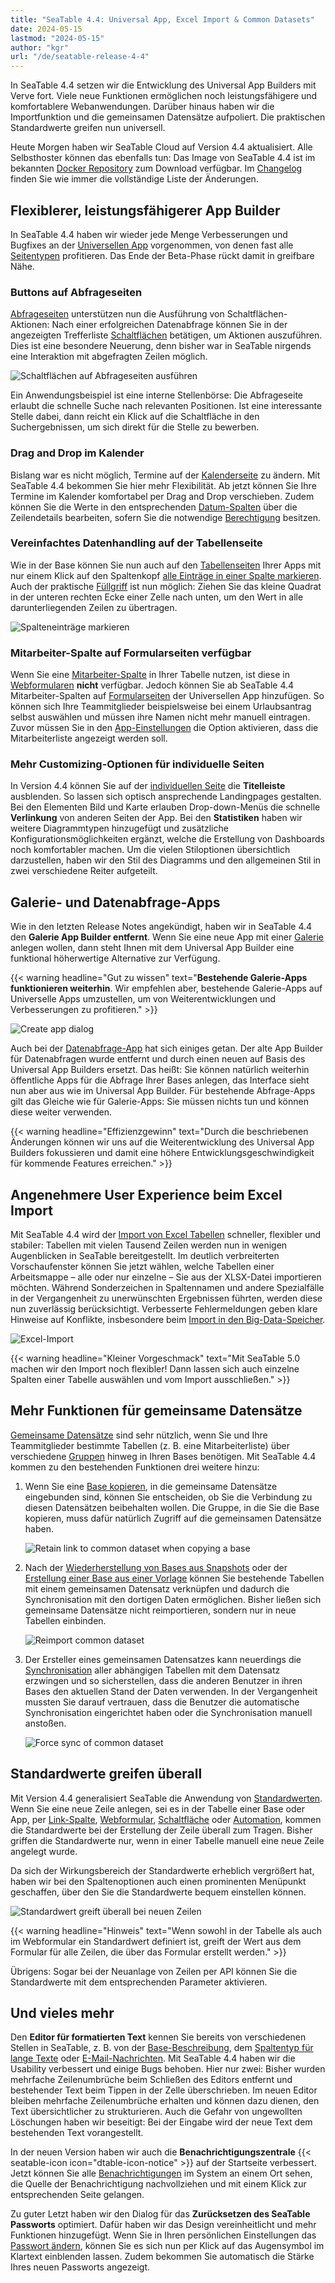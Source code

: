 ```yaml
---
title: "SeaTable 4.4: Universal App, Excel Import & Common Datasets"
date: 2024-05-15
lastmod: "2024-05-15"
author: "kgr"
url: "/de/seatable-release-4-4"
---
```


In SeaTable 4.4 setzen wir die Entwicklung des Universal App Builders mit Verve fort. Viele neue Funktionen ermöglichen noch leistungsfähigere und komfortablere Webanwendungen. Darüber hinaus haben wir die Importfunktion und die gemeinsamen Datensätze aufpoliert. Die praktischen Standardwerte greifen nun universell.

Heute Morgen haben wir SeaTable Cloud auf Version 4.4 aktualisiert. Alle Selbsthoster können das ebenfalls tun: Das Image von SeaTable 4.4 ist im bekannten [Docker Repository](https://hub.docker.com/r/seatable/seatable-enterprise) zum Download verfügbar. Im [Changelog](https://seatable.io/docs/changelog/version-4/) finden Sie wie immer die vollständige Liste der Änderungen.

## Flexiblerer, leistungsfähigerer App Builder

In SeaTable 4.4 haben wir wieder jede Menge Verbesserungen und Bugfixes an der [Universellen App](https://seatable.io/docs/apps/universelle-app/) vorgenommen, von denen fast alle [Seitentypen](https://seatable.io/docs/universelle-apps/seitentypen-in-der-universellen-app/) profitieren. Das Ende der Beta-Phase rückt damit in greifbare Nähe.

### Buttons auf Abfrageseiten

[Abfrageseiten](https://seatable.io/docs/seitentypen-in-universellen-apps/abfrageseiten-in-universellen-apps/) unterstützen nun die Ausführung von Schaltflächen-Aktionen: Nach einer erfolgreichen Datenabfrage können Sie in der angezeigten Trefferliste [Schaltflächen](https://seatable.io/docs/andere-spalten/die-schaltflaeche/) betätigen, um Aktionen auszuführen. Dies ist eine besondere Neuerung, denn bisher war in SeaTable nirgends eine Interaktion mit abgefragten Zeilen möglich.

![Schaltflächen auf Abfrageseiten ausführen](images/Schaltflaechen-auf-Abfrageseiten-ausfuehren.gif)

Ein Anwendungsbeispiel ist eine interne Stellenbörse: Die Abfrageseite erlaubt die schnelle Suche nach relevanten Positionen. Ist eine interessante Stelle dabei, dann reicht ein Klick auf die Schaltfläche in den Suchergebnissen, um sich direkt für die Stelle zu bewerben.

### Drag and Drop im Kalender

Bislang war es nicht möglich, Termine auf der [Kalenderseite](https://seatable.io/docs/seitentypen-in-universellen-apps/kalenderseiten-in-universellen-apps/) zu ändern. Mit SeaTable 4.4 bekommen Sie hier mehr Flexibilität. Ab jetzt können Sie Ihre Termine im Kalender komfortabel per Drag and Drop verschieben. Zudem können Sie die Werte in den entsprechenden [Datum-Spalten](https://seatable.io/docs/datum-dauer-und-personen/die-datum-spalte/) über die Zeilendetails bearbeiten, sofern Sie die notwendige [Berechtigung](https://seatable.io/docs/universelle-apps/seitenberechtigungen-in-einer-universellen-app/) besitzen.

### Vereinfachtes Datenhandling auf der Tabellenseite

Wie in der Base können Sie nun auch auf den [Tabellenseiten](https://seatable.io/docs/seitentypen-in-universellen-apps/tabellenseiten-in-universellen-apps/) Ihrer Apps mit nur einem Klick auf den Spaltenkopf [alle Einträge in einer Spalte markieren](https://seatable.io/docs/arbeiten-in-tabellen/hinzufuegen-von-daten-per-copy-and-paste/). Auch der praktische [Füllgriff](https://seatable.io/docs/arbeiten-mit-zeilen/duplizieren-einer-zeile/) ist nun möglich: Ziehen Sie das kleine Quadrat in der unteren rechten Ecke einer Zelle nach unten, um den Wert in alle darunterliegenden Zeilen zu übertragen.

![Spalteneinträge markieren](images/Spalteneintraege-markieren-und-Fuellgriff-in-App.gif)

### Mitarbeiter-Spalte auf Formularseiten verfügbar

Wenn Sie eine [Mitarbeiter-Spalte](https://seatable.io/docs/datum-dauer-und-personen/die-spalte-mitarbeiter/) in Ihrer Tabelle nutzen, ist diese in [Webformularen](https://seatable.io/docs/webformulare/webformulare/) **nicht** verfügbar. Jedoch können Sie ab SeaTable 4.4 Mitarbeiter-Spalten auf [Formularseiten](https://seatable.io/docs/seitentypen-in-universellen-apps/formularseiten-in-universellen-apps/) der Universellen App hinzufügen. So können sich Ihre Teammitglieder beispielsweise bei einem Urlaubsantrag selbst auswählen und müssen ihre Namen nicht mehr manuell eintragen. Zuvor müssen Sie in den [App-Einstellungen](https://seatable.io/docs/universelle-apps/einstellungen-einer-universellen-app-aendern/) die Option aktivieren, dass die Mitarbeiterliste angezeigt werden soll.

### Mehr Customizing-Optionen für individuelle Seiten

In Version 4.4 können Sie auf der [individuellen Seite](https://seatable.io/docs/seitentypen-in-universellen-apps/individuelle-seiten-in-universellen-apps/) die **Titelleiste** ausblenden. So lassen sich optisch ansprechende Landingpages gestalten. Bei den Elementen Bild und Karte erlauben Drop-down-Menüs die schnelle **Verlinkung** von anderen Seiten der App. Bei den **Statistiken** haben wir weitere Diagrammtypen hinzugefügt und zusätzliche Konfigurationsmöglichkeiten ergänzt, welche die Erstellung von Dashboards noch komfortabler machen. Um die vielen Stiloptionen übersichtlich darzustellen, haben wir den Stil des Diagramms und den allgemeinen Stil in zwei verschiedene Reiter aufgeteilt.

## Galerie- und Datenabfrage-Apps

Wie in den letzten Release Notes angekündigt, haben wir in SeaTable 4.4 den **Galerie App Builder entfernt**. Wenn Sie eine neue App mit einer [Galerie](https://seatable.io/docs/seitentypen-in-universellen-apps/galerieseiten-in-universellen-apps/) anlegen wollen, dann steht Ihnen mit dem Universal App Builder eine funktional höherwertige Alternative zur Verfügung.

{{< warning headline="Gut zu wissen" text="**Bestehende Galerie-Apps funktionieren weiterhin**. Wir empfehlen aber, bestehende Galerie-Apps auf Universelle Apps umzustellen, um von Weiterentwicklungen und Verbesserungen zu profitieren." >}}

![Create app dialog](images/Create-app-dialog-.png)

Auch bei der [Datenabfrage-App](https://seatable.io/docs/apps/datenabfrage-app/) hat sich einiges getan. Der alte App Builder für Datenabfragen wurde entfernt und durch einen neuen auf Basis des Universal App Builders ersetzt. Das heißt: Sie können natürlich weiterhin öffentliche Apps für die Abfrage Ihrer Bases anlegen, das Interface sieht nun aber aus wie im Universal App Builder. Für bestehende Abfrage-Apps gilt das Gleiche wie für Galerie-Apps: Sie müssen nichts tun und können diese weiter verwenden.

{{< warning headline="Effizienzgewinn" text="Durch die beschriebenen Änderungen können wir uns auf die Weiterentwicklung des Universal App Builders fokussieren und damit eine höhere Entwicklungsgeschwindigkeit für kommende Features erreichen." >}}

## Angenehmere User Experience beim Excel Import

Mit SeaTable 4.4 wird der [Import von Excel Tabellen](https://seatable.io/docs/import-von-daten/import-von-excel-dateien-in-seatable/) schneller, flexibler und stabiler: Tabellen mit vielen Tausend Zeilen werden nun in wenigen Augenblicken in SeaTable bereitgestellt. Im deutlich verbreiterten Vorschaufenster können Sie jetzt wählen, welche Tabellen einer Arbeitsmappe – alle oder nur einzelne – Sie aus der XLSX-Datei importieren möchten. Während Sonderzeichen in Spaltennamen und andere Spezialfälle in der Vergangenheit zu unerwünschten Ergebnissen führten, werden diese nun zuverlässig berücksichtigt. Verbesserte Fehlermeldungen geben klare Hinweise auf Konflikte, insbesondere beim [Import in den Big-Data-Speicher](https://seatable.io/docs/big-data/eine-excel-tabelle-ins-big-data-backend-importieren/).

![Excel-Import](images/Excel-Import.png)

{{< warning headline="Kleiner Vorgeschmack" text="Mit SeaTable 5.0 machen wir den Import noch flexibler! Dann lassen sich auch einzelne Spalten einer Tabelle auswählen und vom Import ausschließen." >}}

## Mehr Funktionen für gemeinsame Datensätze

[Gemeinsame Datensätze](https://seatable.io/docs/gemeinsame-datensaetze/funktionsweise-von-gemeinsamen-datensaetzen/) sind sehr nützlich, wenn Sie und Ihre Teammitglieder bestimmte Tabellen (z. B. eine Mitarbeiterliste) über verschiedene [Gruppen](https://seatable.io/docs/arbeiten-mit-gruppen/einfuehrung-in-die-arbeit-mit-gruppen/) hinweg in Ihren Bases benötigen. Mit SeaTable 4.4 kommen zu den bestehenden Funktionen drei weitere hinzu:

1. Wenn Sie eine [Base kopieren](https://seatable.io/docs/arbeiten-mit-bases/eine-base-in-eine-gruppe-kopieren/), in die gemeinsame Datensätze eingebunden sind, können Sie entscheiden, ob Sie die Verbindung zu diesen Datensätzen beibehalten wollen. Die Gruppe, in die Sie die Base kopieren, muss dafür natürlich Zugriff auf die gemeinsamen Datensätze haben.
    
    ![Retain link to common dataset when copying a base](images/Retain-link-to-common-dataset-when-copying-a-base.gif)
    
2. Nach der [Wiederherstellung von Bases aus Snapshots](https://seatable.io/docs/historie-und-versionen/wiederherstellung-eines-snapshots/) oder der [Erstellung einer Base aus einer Vorlage](https://seatable.io/docs/arbeiten-mit-bases/anlegen-einer-base-mithilfe-einer-vorlage/) können Sie bestehende Tabellen mit einem gemeinsamen Datensatz verknüpfen und dadurch die Synchronisation mit den dortigen Daten ermöglichen. Bisher ließen sich gemeinsame Datensätze nicht reimportieren, sondern nur in neue Tabellen einbinden.
    
    ![Reimport common dataset](images/Reimport-common-dataset.gif)
    
3. Der Ersteller eines gemeinsamen Datensatzes kann neuerdings die [Synchronisation](https://seatable.io/docs/gemeinsame-datensaetze/synchronisation-eines-gemeinsamen-datensatzes/) aller abhängigen Tabellen mit dem Datensatz erzwingen und so sicherstellen, dass die anderen Benutzer in ihren Bases den aktuellen Stand der Daten verwenden. In der Vergangenheit mussten Sie darauf vertrauen, dass die Benutzer die automatische Synchronisation eingerichtet haben oder die Synchronisation manuell anstoßen.
    
    ![Force sync of common dataset](images/Force-sync-of-common-dataset.png)
    

## Standardwerte greifen überall

Mit Version 4.4 generalisiert SeaTable die Anwendung von [Standardwerten](https://seatable.io/docs/arbeiten-mit-spalten/standardwert-fuer-eine-spalte-festlegen/). Wenn Sie eine neue Zeile anlegen, sei es in der Tabelle einer Base oder App, per [Link-Spalte](https://seatable.io/docs/verknuepfungen/wie-man-tabellen-in-seatable-miteinander-verknuepft/), [Webformular](https://seatable.io/docs/webformulare/webformulare/), [Schaltfläche](https://seatable.io/docs/andere-spalten/zeilen-per-schaltflaeche-in-eine-andere-tabelle-kopieren/) oder [Automation](https://seatable.io/docs/automationen/automations-aktionen/), kommen die Standardwerte bei der Erstellung der Zeile überall zum Tragen. Bisher griffen die Standardwerte nur, wenn in einer Tabelle manuell eine neue Zeile angelegt wurde.

Da sich der Wirkungsbereich der Standardwerte erheblich vergrößert hat, haben wir bei den Spaltenoptionen auch einen prominenten Menüpunkt geschaffen, über den Sie die Standardwerte bequem einstellen können.

![Standardwert greift überall bei neuen Zeilen](images/Standardwert-greift-ueberall-bei-neuen-Zeilen.gif)

{{< warning headline="Hinweis" text="Wenn sowohl in der Tabelle als auch im Webformular ein Standardwert definiert ist, greift der Wert aus dem Formular für alle Zeilen, die über das Formular erstellt werden." >}}

Übrigens: Sogar bei der Neuanlage von Zeilen per API können Sie die Standardwerte mit dem entsprechenden Parameter aktivieren.

## Und vieles mehr

Den **Editor für formatierten Text** kennen Sie bereits von verschiedenen Stellen in SeaTable, z. B. von der [Base-Beschreibung](https://seatable.io/docs/arbeiten-mit-bases/wie-man-einer-base-eine-beschreibung-hinzufuegt/), dem [Spaltentyp für lange Texte](https://seatable.io/docs/text-und-zahlen/die-spalten-text-und-formatierter-text/) oder [E-Mail-Nachrichten](https://seatable.io/docs/beispiel-automationen/e-mail-versand-per-automation/). Mit SeaTable 4.4 haben wir die Usability verbessert und einige Bugs behoben. Hier nur zwei: Bisher wurden mehrfache Zeilenumbrüche beim Schließen des Editors entfernt und bestehender Text beim Tippen in der Zelle überschrieben. Im neuen Editor bleiben mehrfache Zeilenumbrüche erhalten und können dazu dienen, den Text übersichtlicher zu strukturieren. Auch die Gefahr von ungewollten Löschungen haben wir beseitigt: Bei der Eingabe wird der neue Text dem bestehenden Text vorangestellt.

In der neuen Version haben wir auch die **Benachrichtigungszentrale** {{< seatable-icon icon="dtable-icon-notice" >}} auf der Startseite verbessert. Jetzt können Sie alle [Benachrichtigungen](https://seatable.io/docs/benachrichtigungen/sinn-und-zweck-von-benachrichtigungen-in-seatable/) im System an einem Ort sehen, die Quelle der Benachrichtigung nachvollziehen und mit einem Klick zur entsprechenden Seite gelangen.

Zu guter Letzt haben wir den Dialog für das **Zurücksetzen des SeaTable Passworts** optimiert. Dafür haben wir das Design vereinheitlicht und mehr Funktionen hinzugefügt. Wenn Sie in Ihren persönlichen Einstellungen das [Passwort ändern](https://seatable.io/docs/persoenliche-einstellungen/eigenes-passwort-aendern/), können Sie es sich nun per Klick auf das Augensymbol im Klartext einblenden lassen. Zudem bekommen Sie automatisch die Stärke Ihres neuen Passworts angezeigt.
